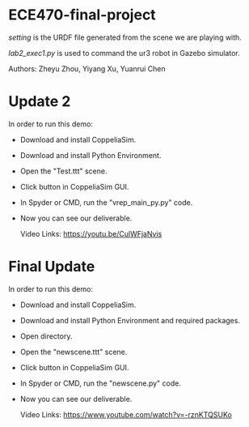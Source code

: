 # ECE470-final-project

_setting_ is the URDF file generated from the scene we are playing with.

_lab2_exec1.py_ is used to command the ur3 robot in Gazebo simulator.

Authors: Zheyu Zhou, Yiyang Xu, Yuanrui Chen

# Update 2

In order to run this demo:
- Download and install CoppeliaSim.
- Download and install Python Environment.
- Open the "Test.ttt" scene.
- Click <Run> button in CoppeliaSim GUI.
- In Spyder or CMD, run the "vrep_main_py.py" code.
- Now you can see our deliverable.
  
  
  Video Links:
https://youtu.be/CulWFjaNvis
  

# Final Update

In order to run this demo:
- Download and install CoppeliaSim.
- Download and install Python Environment and required packages.
- Open <ECE470 new workspace> directory. 
- Open the "newscene.ttt" scene.
- Click <Run> button in CoppeliaSim GUI.
- In Spyder or CMD, run the "newscene.py" code.
- Now you can see our deliverable.
  
  
  Video Links:
https://www.youtube.com/watch?v=-rznKTQSUKo
